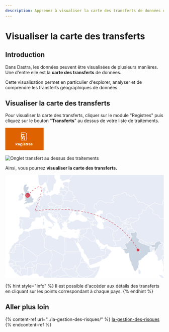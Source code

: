 ```yaml
---
description: Apprenez à visualiser la carte des transferts de données dans Dastra.
---
```


# Visualiser la carte des transferts

## Introduction

Dans Dastra, les données peuvent être visualisées de plusieurs manières. Une d'entre elle est la **carte des transferts** de données.

Cette visualisation permet en particulier d'explorer, analyser et de comprendre les transferts géographiques de données.

## Visualiser la carte des transferts

Pour visualiser la carte des transferts, cliquer sur le module "Registres" puis cliquez sur le bouton "**Transferts**" au dessus de votre liste de traitements.&#x20;



![Module "Registres"](<../../.gitbook/assets/image (199).png>)

![Onglet transfert au dessus des traitements](<../../.gitbook/assets/Capture web\_4-5-2022\_101533\_app.dastra.eu.jpeg>)

Ainsi, vous pourrez **visualiser la carte des transferts.**

![Exemple de transfert de données](<../../.gitbook/assets/image (212).png>)

{% hint style="info" %}
Il est possible d'accéder aux détails des transferts en cliquant sur les points correspondant à chaque pays.
{% endhint %}

## Aller plus loin

{% content-ref url="../la-gestion-des-risques/" %}
[la-gestion-des-risques](../la-gestion-des-risques/)
{% endcontent-ref %}
